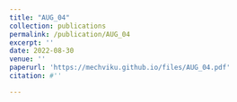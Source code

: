 ```yaml
---
title: "AUG_04"
collection: publications
permalink: /publication/AUG_04
excerpt: ''
date: 2022-08-30
venue: ''
paperurl: 'https://mechviku.github.io/files/AUG_04.pdf'
citation: #''

---
```


[Download paper here]: (https://mechviku.github.io/files/AUG_04.pdf)






